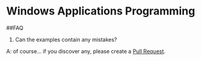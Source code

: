 # Windows Applications Programming

##FAQ

1. Can the examples contain any mistakes?

A: of course... if you discover any, please create a [Pull Request](https://help.github.com/articles/about-pull-requests/).